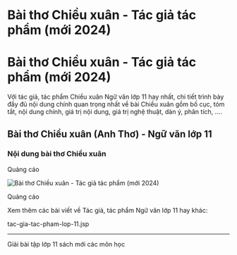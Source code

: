 # Bài thơ Chiều xuân - Tác giả tác phẩm (mới 2024)

# Bài thơ Chiều xuân - Tác giả tác phẩm (mới 2024)

Với tác giả, tác phẩm Chiều xuân Ngữ văn lớp 11 hay nhất, chi tiết trình bày đầy đủ nội dung chính quan trọng nhất về bài Chiều xuân gồm bố cục, tóm tắt, nội dung chính, giá trị nội dung, giá trị nghệ thuật, dàn ý, phân tích, ....

## Bài thơ Chiều xuân (Anh Thơ) - Ngữ văn lớp 11

### Nội dung bài thơ Chiều xuân

Quảng cáo

![Bài thơ Chiều xuân - Tác giả tác phẩm \(mới 2024\)](https://vietjack.com/ngu-van-11/images/chieu-xuan.PNG)

Quảng cáo

Xem thêm các bài viết về Tác giả, tác phẩm Ngữ văn lớp 11 hay khác:

tac-gia-tac-pham-lop-11.jsp

* * *

Giải bài tập lớp 11 sách mới các môn học
